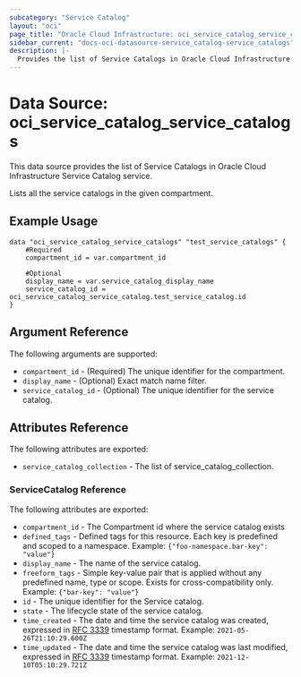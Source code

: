 ```yaml
---
subcategory: "Service Catalog"
layout: "oci"
page_title: "Oracle Cloud Infrastructure: oci_service_catalog_service_catalogs"
sidebar_current: "docs-oci-datasource-service_catalog-service_catalogs"
description: |-
  Provides the list of Service Catalogs in Oracle Cloud Infrastructure Service Catalog service
---
```


# Data Source: oci_service_catalog_service_catalogs
This data source provides the list of Service Catalogs in Oracle Cloud Infrastructure Service Catalog service.

Lists all the service catalogs in the given compartment.

## Example Usage

```hcl
data "oci_service_catalog_service_catalogs" "test_service_catalogs" {
	#Required
	compartment_id = var.compartment_id

	#Optional
	display_name = var.service_catalog_display_name
	service_catalog_id = oci_service_catalog_service_catalog.test_service_catalog.id
}
```

## Argument Reference

The following arguments are supported:

* `compartment_id` - (Required) The unique identifier for the compartment.
* `display_name` - (Optional) Exact match name filter.
* `service_catalog_id` - (Optional) The unique identifier for the service catalog.


## Attributes Reference

The following attributes are exported:

* `service_catalog_collection` - The list of service_catalog_collection.

### ServiceCatalog Reference

The following attributes are exported:

* `compartment_id` - The Compartment id where the service catalog exists
* `defined_tags` - Defined tags for this resource. Each key is predefined and scoped to a namespace. Example: `{"foo-namespace.bar-key": "value"}` 
* `display_name` - The name of the service catalog.
* `freeform_tags` - Simple key-value pair that is applied without any predefined name, type or scope. Exists for cross-compatibility only. Example: `{"bar-key": "value"}` 
* `id` - The unique identifier for the Service catalog.
* `state` - The lifecycle state of the service catalog.
* `time_created` - The date and time the service catalog was created, expressed in [RFC 3339](https://tools.ietf.org/html/rfc3339) timestamp format.  Example: `2021-05-26T21:10:29.600Z` 
* `time_updated` - The date and time the service catalog was last modified, expressed in [RFC 3339](https://tools.ietf.org/html/rfc3339) timestamp format.  Example: `2021-12-10T05:10:29.721Z` 


